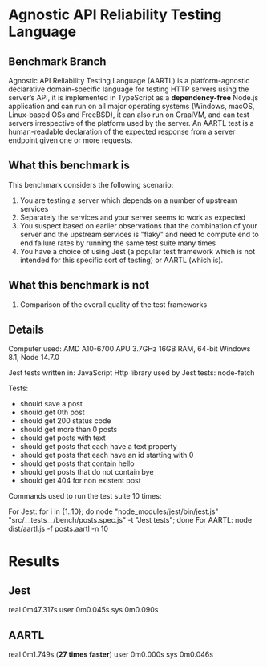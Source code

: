 # Agnostic API Reliability Testing Language

## Benchmark Branch

Agnostic API Reliability Testing Language (AARTL) is a platform-agnostic declarative domain-specific language for testing HTTP servers using the server’s API, it is implemented in TypeScript as a **dependency-free** Node.js application and can run on all major operating systems (Windows, macOS, Linux-based OSs and FreeBSD), it can also run on GraalVM, and can test servers irrespective of the platform used by the server. An AARTL test is a human-readable declaration of the expected response from a server endpoint given one or more requests.

## What this benchmark is

This benchmark considers the following scenario:

1. You are testing a server which depends on a number of upstream services
2. Separately the services and your server seems to work as expected
3. You suspect based on earlier observations that the combination of your server and the upstream services is "flaky" and need to compute end to end failure rates by running the same test suite many times
4. You have a choice of using Jest (a popular test framework which is not intended for this specific sort of testing) or AARTL (which is).

## What this benchmark is not

1. Comparison of the overall quality of the test frameworks

## Details

Computer used:
AMD A10-6700 APU 3.7GHz 16GB RAM, 64-bit Windows 8.1, Node 14.7.0

Jest tests written in: JavaScript
Http library used by Jest tests: node-fetch

Tests:

- should save a post
- should get 0th post
- should get 200 status code
- should get more than 0 posts
- should get posts with text
- should get posts that each have a text property
- should get posts that each have an id starting with 0
- should get posts that contain hello
- should get posts that do not contain bye
- should get 404 for non existent post

Commands used to run the test suite 10 times:

For Jest: for i in {1..10}; do node "node_modules/jest/bin/jest.js" "src/\_\_tests\_\_/bench/posts.spec.js" -t "Jest tests"; done
For AARTL: node dist/aartl.js -f posts.aartl -n 10

# Results

## Jest

real 0m47.317s
user 0m0.045s
sys 0m0.090s

## AARTL

real 0m1.749s (**27 times faster**)
user 0m0.000s
sys 0m0.046s
